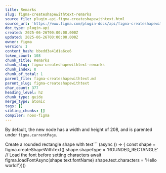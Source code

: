 ```yaml
---
title: Remarks
slug: figma-createshapewithtext-remarks
source_file: plugin-api-figma-createshapewithtext.html
source_url: 'https://www.figma.com/plugin-docs/api/figma-createshapewithtext/'
doc_type: plugin-api
created: 2025-06-26T00:00:00.000Z
updated: 2025-06-26T00:00:00.000Z
owner: figma
version: 1
content_hash: bbedd3a41d1a6ce6
token_count: 108
chunk_title: Remarks
chunk_slug: figma-createshapewithtext-remarks
chunk_index: 0
chunk_of_total: 1
parent_file: figma-createshapewithtext.md
parent_slug: figma-createshapewithtext
char_count: 377
heading_level: h2
chunk_type: guide
merge_type: atomic
tags: []
sibling_chunks: []
compiler: noos-figma
---
```


By default, the new node has a width and height of 208, and is parented under `figma.currentPage`.

Create a rounded rectangle shape with text```
(async () => { const shape = figma.createShapeWithText() shape.shapeType = 'ROUNDED_RECTANGLE' // Load the font before setting characters await figma.loadFontAsync(shape.text.fontName) shape.text.characters = 'Hello world!'})()
```
